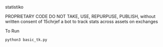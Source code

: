 statistiko

PROPRIETARY CODE DO NOT TAKE, USE, REPURPUSE, PUBLISH, without written consent of 15chrjef a bot to track stats across assets on exchanges


To Run
```
python3 basic_tk.py
```